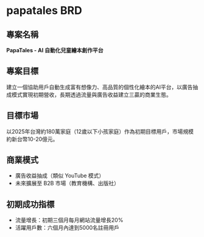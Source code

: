 # papatales BRD

## 專案名稱

**PapaTales - AI 自動化兒童繪本創作平台**

## 專案目標

建立一個協助用戶自動生成富有想像力、高品質的個性化繪本的AI平台，以廣告抽成模式實現初期營收，長期透過流量與廣告收益建立三贏的商業生態。

## 目標市場

以2025年台灣約180萬家庭（12歲以下小孩家庭）作為初期目標用戶，市場規模約新台幣10-20億元。

## 商業模式

* 廣告收益抽成（類似 YouTube 模式）
* 未來擴展至 B2B 市場（教育機構、出版社）

## 初期成功指標

* 流量增長：初期三個月每月網站流量增長20%
* 活躍用戶數：六個月內達到5000名註冊用戶
